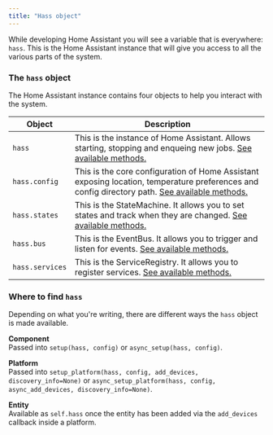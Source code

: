 ```yaml
---
title: "Hass object"
---
```


While developing Home Assistant you will see a variable that is everywhere: `hass`. This is the Home Assistant instance that will give you access to all the various parts of the system.

### The `hass` object

The Home Assistant instance contains four objects to help you interact with the system.

| Object | Description |
| ------ | ----------- |
| `hass` | This is the instance of Home Assistant. Allows starting, stopping and enqueing new jobs. [See available methods.](https://dev-docs.home-assistant.io/en/master/api/core.html#homeassistant.core.HomeAssistant)
| `hass.config` | This is the core configuration of Home Assistant exposing location, temperature preferences and config directory path. [See available methods.](https://dev-docs.home-assistant.io/en/master/api/core.html#homeassistant.core.Config)
| `hass.states` | This is the StateMachine. It allows you to set states and track when they are changed. [See available methods.](https://dev-docs.home-assistant.io/en/master/api/core.html#homeassistant.core.StateMachine) |
| `hass.bus` | This is the EventBus. It allows you to trigger and listen for events. [See available methods.](https://dev-docs.home-assistant.io/en/master/api/core.html#homeassistant.core.EventBus) |
| `hass.services` | This is the ServiceRegistry. It allows you to register services. [See available methods.](https://dev-docs.home-assistant.io/en/master/api/core.html#homeassistant.core.ServiceRegistry) |

### Where to find `hass`

Depending on what you're writing, there are different ways the `hass` object is made available.

**Component**  
Passed into `setup(hass, config)` or `async_setup(hass, config)`.

**Platform**  
Passed into `setup_platform(hass, config, add_devices, discovery_info=None)` or `async_setup_platform(hass, config, async_add_devices, discovery_info=None)`.

**Entity**  
Available as `self.hass` once the entity has been added via the `add_devices` callback inside a platform.
